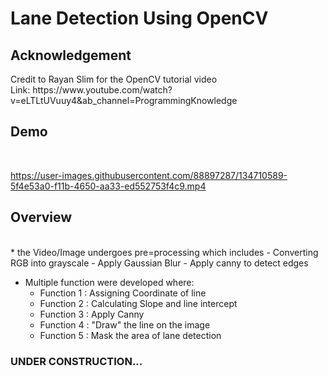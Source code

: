 <h1>Lane Detection Using OpenCV</h1>

<h2>Acknowledgement</h2>
Credit to Rayan Slim for the OpenCV tutorial video <br>
Link: https://www.youtube.com/watch?v=eLTLtUVuuy4&ab_channel=ProgrammingKnowledge

<h2>Demo</h2> <br>

https://user-images.githubusercontent.com/88897287/134710589-5f4e53a0-f11b-4650-aa33-ed552753f4c9.mp4

<h2>Overview</h2> <br>
  * the Video/Image undergoes pre=processing which includes
    - Converting RGB into grayscale
    - Apply Gaussian Blur
    - Apply canny to detect edges
  
  * Multiple function were developed where:
    - Function 1 : Assigning Coordinate of line
    - Function 2 : Calculating Slope and line intercept
    - Function 3 : Apply Canny
    - Function 4 : "Draw" the line on the image
    - Function 5 : Mask the area of lane detection
  
  
  <h3>UNDER CONSTRUCTION...</h3>
